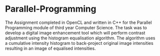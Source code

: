 # Parallel-Programming
The Assignment completed in OpenCL and written in C++ for the Parallel Programming module of third year Computer Science. The task was to develop a digital image enhancement tool which will perform contrast adjustment using the histogram equalisation algorithm. The algorithm uses a cumulative intensity histogram to back-project original image intensities resulting in an image of equalised intensities.
